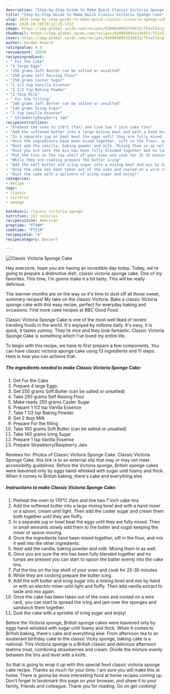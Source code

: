 ```yaml
---
description: "Step-by-Step Guide to Make Quick Classic Victoria Sponge Cake"
title: "Step-by-Step Guide to Make Quick Classic Victoria Sponge Cake"
slug: 1024-step-by-step-guide-to-make-quick-classic-victoria-sponge-cake
date: 2020-10-19T19:12:25.172Z
image: https://img-global.cpcdn.com/recipes/6208838953336832/751x532cq70/classic-victoria-sponge-cake-recipe-main-photo.jpg
thumbnail: https://img-global.cpcdn.com/recipes/6208838953336832/751x532cq70/classic-victoria-sponge-cake-recipe-main-photo.jpg
cover: https://img-global.cpcdn.com/recipes/6208838953336832/751x532cq70/classic-victoria-sponge-cake-recipe-main-photo.jpg
author: Gordon Howard
ratingvalue: 4.9
reviewcount: 26520
recipeingredient:
- " For the Cake"
- "4 large Eggs"
- "250 grams Soft Butter can be salted or unsalted"
- "250 grams Self Raising Flour"
- "250 grams Caster Sugar"
- "1 1/2 tsp Vanilla Essence"
- "1 1/2 tsp Baking Powder"
- "2 tbsp Milk"
- " For the filling"
- "100 grams Soft Butter can be salted or unsalted"
- "140 grams Icing Sugar"
- "1 tsp Vanilla Essense"
- " StrawberryRaspberry Jam"
recipeinstructions:
- "Preheat the oven to 170°C (fan) and line two 7 inch cake tins"
- "Add the softened butter into a large mixing bowl and with a hand mixer or a spoon, cream until light. Then add the caster sugar and cream them both together until they are fluffy."
- "In a separate jug or bowl beat the eggs until they are fully mixed. Then in small amounts slowly add them to the butter and sugar keeping the mixer or spoon moving."
- "Once the ingredients have been mixed together, sift in the flour, and mix it well into the other ingredients."
- "Next add the vanilla, baking powder and milk. Mixing them in as well."
- "Once you are sure the mix has been fully blended together and no lumps are present you can start to spoon the batter evenly into the cake tins."
- "Put the tins on the top shelf of your oven and cook for 25-35 minutes"
- "While they are cooking prepare the butter icing"
- "Add the soft butter and icing sugar into a mixing bowl and mix by hand or with an electric mixer until light and fluffy. Then add vanilla extract to taste and mix again."
- "Once the cake has been taken out of the oven and cooled on a wire rack, you can start to spread the icing and jam over the sponges and sandwich them together."
- "Dust the cake with a sprinkle of icing sugar and enjoy!"
categories:
- Recipe
tags:
- classic
- victoria
- sponge

katakunci: classic victoria sponge 
nutrition: 157 calories
recipecuisine: American
preptime: "PT40M"
cooktime: "PT51M"
recipeyield: "4"
recipecategory: Dessert

---
```



![Classic Victoria Sponge Cake](https://img-global.cpcdn.com/recipes/6208838953336832/751x532cq70/classic-victoria-sponge-cake-recipe-main-photo.jpg)

Hey everyone, hope you are having an incredible day today. Today, we're going to prepare a distinctive dish, classic victoria sponge cake. One of my favorites. This time, I'm gonna make it a bit tasty. This will be really delicious.

The warmer months are on the way so it&#39;s time to dust off all those sweet, summery recipes! My take on the classic Victoria. Bake a classic Victoria sponge cake with this easy recipe, perfect for everyday baking and occasions. Find more cake recipes at BBC Good Food.

Classic Victoria Sponge Cake is one of the most well liked of recent trending foods in the world. It's enjoyed by millions daily. It's easy, it is quick, it tastes yummy. They're nice and they look fantastic. Classic Victoria Sponge Cake is something which I've loved my entire life.


To begin with this recipe, we have to first prepare a few components. You can have classic victoria sponge cake using 13 ingredients and 11 steps. Here is how you can achieve that.

<!--inarticleads1-->

##### The ingredients needed to make Classic Victoria Sponge Cake:

1. Get  For the Cake
1. Prepare 4 large Eggs
1. Get 250 grams Soft Butter (can be salted or unsalted)
1. Take 250 grams Self Raising Flour
1. Make ready 250 grams Caster Sugar
1. Prepare 1 1/2 tsp Vanilla Essence
1. Take 1 1/2 tsp Baking Powder
1. Get 2 tbsp Milk
1. Prepare  For the filling
1. Take 100 grams Soft Butter (can be salted or unsalted)
1. Take 140 grams Icing Sugar
1. Prepare 1 tsp Vanilla Essense
1. Prepare  Strawberry/Raspberry Jam


Reviews for: Photos of Classic Victoria Sponge Cake. Classic Victoria Sponge Cake. this link is to an external site that may or may not meet accessibility guidelines. Before the Victoria sponge, British sponge cakes were leavened only by eggs hand-whisked with sugar until foamy and thick. When it comes to British baking, there&#39;s cake and everything else. 

<!--inarticleads2-->

##### Instructions to make Classic Victoria Sponge Cake:

1. Preheat the oven to 170°C (fan) and line two 7 inch cake tins
1. Add the softened butter into a large mixing bowl and with a hand mixer or a spoon, cream until light. Then add the caster sugar and cream them both together until they are fluffy.
1. In a separate jug or bowl beat the eggs until they are fully mixed. Then in small amounts slowly add them to the butter and sugar keeping the mixer or spoon moving.
1. Once the ingredients have been mixed together, sift in the flour, and mix it well into the other ingredients.
1. Next add the vanilla, baking powder and milk. Mixing them in as well.
1. Once you are sure the mix has been fully blended together and no lumps are present you can start to spoon the batter evenly into the cake tins.
1. Put the tins on the top shelf of your oven and cook for 25-35 minutes
1. While they are cooking prepare the butter icing
1. Add the soft butter and icing sugar into a mixing bowl and mix by hand or with an electric mixer until light and fluffy. Then add vanilla extract to taste and mix again.
1. Once the cake has been taken out of the oven and cooled on a wire rack, you can start to spread the icing and jam over the sponges and sandwich them together.
1. Dust the cake with a sprinkle of icing sugar and enjoy!


Before the Victoria sponge, British sponge cakes were leavened only by eggs hand-whisked with sugar until foamy and thick. When it comes to British baking, there&#39;s cake and everything else. From afternoon tea to an exuberant birthday cake to the classic Vicky sponge, baking cake is a national. This Victoria sponge is a British classic and delicious afternoon teatime treat, combining strawberries and cream. Divide the mixture evenly between the tins and level with a knife. 

So that is going to wrap it up with this special food classic victoria sponge cake recipe. Thanks so much for your time. I am sure you will make this at home. There is gonna be more interesting food at home recipes coming up. Don't forget to bookmark this page on your browser, and share it to your family, friends and colleague. Thank you for reading. Go on get cooking!
